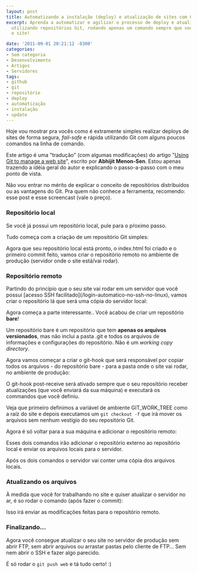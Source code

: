 ```yaml
---
layout: post
title: Automatizando a instalação (deploy) e atualização de sites com Git
excerpt: Aprenda a automatizar e agilizar o processo de deploy e atualização de sites
  utilizando repositórios Git, rodando apenas um comando sempre que você quiser atualizar
  o site!

date: '2011-09-01 20:21:12 -0300'
categories:
- Sem categoria
- Desenvolvimento
- Artigos
- Servidores
tags:
- github
- git
- repositório
- deploy
- automatização
- instalação
- update
---
```

Hoje vou mostrar pra vocês como é extramente simples realizar deploys de sites de forma segura, <em>fail-safe</em> e rápida utilizando Git com alguns poucos comandos na linha de comando.

Este artigo é uma "tradução" (com algumas modificações) do artigo "[Using Git to manage a web site](http://toroid.org/ams/git-website-howto)", escrito por <strong>Abhijit Menon-Sen</strong>. Estou apenas trazendo a idéia geral do autor e explicando o passo-a-passo com o meu ponto de vista.

Não vou entrar no mérito de explicar o conceito de repositórios distribuídos ou as vantagens do Git. Pra quem não conhece a ferramenta, recomendo: <span class="removed_link" title="http://akitaonrails.com/2008/04/02/micro-tutorial-de-git">esse post</span> e <span class="removed_link" title="http://akitaonrails.com/2010/08/17/screencast-comecando-com-git">esse screencast</span> (vale o preço).

<h3>Repositório local</h3>
Se você já possui um repositório local, pule para o pŕoximo passo.

Tudo começa com a criação de um repositório Git simples:


<div data-gist-id="7907e074132c455ad7fe" data-gist-show-loading="false"></div>

Agora que seu repositório local está pronto, o index.html foi criado e o primeiro commit feito, vamos criar o repositório remoto no ambiente de produção (servidor onde o site está/vai rodar).

<h3>Repositório remoto</h3>
Partindo do princípio que o seu site vai rodar em um servidor que você possui [acesso SSH facilitado](/login-automatico-no-ssh-no-linux), vamos criar o repositório lá que será uma cópia do servidor local:


<div data-gist-id="724694ace0b2947ef8ee" data-gist-show-loading="false"></div>

Agora começa a parte interessante.. Você acabou de criar um repositório <strong>bare</strong>!

Um repositório bare é um repositório que tem <strong>apenas os arquivos versionados</strong>, mas não inclui a pasta .git e todos os arquivos de informações e configurações do repositório. Não é um <em>working copy directory</em>.

Agora vamos começar a criar o git-hook que será responsável por copiar todos os arquivos - do repositório bare - para a pasta onde o site vai rodar, no ambiente de produção:


<div data-gist-id="ab504c117a740916b7e8" data-gist-show-loading="false"></div>

O git-hook post-receive será ativado sempre que o seu repositório receber atualizações (que você enviará da sua máquina) e executará os commandos que você definiu.

Veja que primeiro definimos a variável de ambiente GIT_WORK_TREE como a raíz do site e depois executamos um <code>git checkout -f</code> que irá mover os arquivos sem nenhum vestígio do seu repositório Git.

Agora é só voltar para a sua máquina e adicionar o repositório remoto:


<div data-gist-id="7e62633e82ba5f887c67" data-gist-show-loading="false"></div>

Esses dois comandos irão adicionar o repositório externo ao repositório local e enviar os arquivos locais para o servidor.

Após os dois comandos o servidor vai conter uma cópia dos arquivos locais.

<h3>Atualizando os arquivos</h3>
À medida que você for trabalhando no site e quiser atualizar o servidor no ar, é so rodar o comando (após fazer o commit):


<div data-gist-id="338cd2dc2ec72097ae40" data-gist-show-loading="false"></div>

Isso irá enviar as modificações feitas para o repositório remoto.

<h3>Finalizando...</h3>
Agora você consegue atualizar o seu site no servidor de produção sem abrir FTP, sem abrir arquivos ou arrastar pastas pelo cliente de FTP... Sem nem abrir o SSH e fazer algo parecido.

É só rodar o <code>git push web</code> e tá tudo certo! :)

